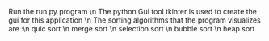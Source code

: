 Run the run.py program \n
The python Gui tool tkinter is used to create the gui for this application \n
The sorting algorithms that the program visualizes are :\n
quic sort \n
merge sort \n 
selection sort \n
bubble sort \n
heap sort
